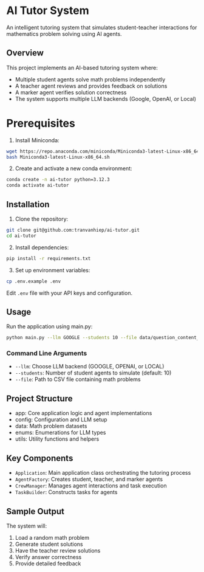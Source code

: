 # AI Tutor System

An intelligent tutoring system that simulates student-teacher interactions for mathematics problem solving using AI agents.

## Overview

This project implements an AI-based tutoring system where:
- Multiple student agents solve math problems independently
- A teacher agent reviews and provides feedback on solutions
- A marker agent verifies solution correctness
- The system supports multiple LLM backends (Google, OpenAI, or Local)

# Prerequisites

1. Install Miniconda:
```bash
wget https://repo.anaconda.com/miniconda/Miniconda3-latest-Linux-x86_64.sh
bash Miniconda3-latest-Linux-x86_64.sh
```
2. Create and activate a new conda environment:
```bash
conda create -n ai-tutor python=3.12.3
conda activate ai-tutor
```

## Installation

1. Clone the repository:
```bash
git clone git@github.com:tranvanhiep/ai-tutor.git
cd ai-tutor
```

2. Install dependencies:
```bash
pip install -r requirements.txt
```

3. Set up environment variables:
```bash
cp .env.example .env
```

Edit `.env` file with your API keys and configuration.

## Usage

Run the application using main.py:

```bash
python main.py --llm GOOGLE --students 10 --file data/question_content_math_7.csv
```

### Command Line Arguments

- `--llm`: Choose LLM backend (GOOGLE, OPENAI, or LOCAL)
- `--students`: Number of student agents to simulate (default: 10)
- `--file`: Path to CSV file containing math problems

## Project Structure

- app: Core application logic and agent implementations
- config: Configuration and LLM setup
- data: Math problem datasets
- enums: Enumerations for LLM types
- utils: Utility functions and helpers

## Key Components

- `Application`: Main application class orchestrating the tutoring process
- `AgentFactory`: Creates student, teacher, and marker agents
- `CrewManager`: Manages agent interactions and task execution
- `TaskBuilder`: Constructs tasks for agents

## Sample Output

The system will:
1. Load a random math problem
2. Generate student solutions
3. Have the teacher review solutions
4. Verify answer correctness
5. Provide detailed feedback
